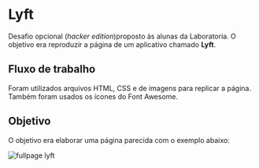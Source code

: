 # Lyft

Desafio opcional (*hacker edition*)proposto às alunas da Laboratoria. O objetivo era reproduzir a página de um aplicativo chamado **Lyft**.


## Fluxo de trabalho

Foram utilizados arquivos HTML, CSS e de imagens para replicar a página. Também foram usados os ícones do Font Awesome.

## Objetivo

O objetivo era elaborar uma página parecida com o exemplo abaixo:

![fullpage lyft](https://user-images.githubusercontent.com/37125582/52902361-bb8ff380-31f6-11e9-9b65-d56082643514.png)
